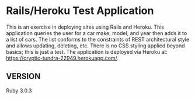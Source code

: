 # Rails/Heroku Test Application
This is an exercise in deploying sites using Rails and Heroku. This application queries the user for a car make, model, and year then adds it to a list of cars. The list conforms to the constraints of REST architectural style and allows updating, deleting, etc. There is no CSS styling applied beyond basics; this is just a test. The application is deployed via Heroku at: https://cryptic-tundra-22949.herokuapp.com/. 

## VERSION
Ruby 3.0.3


